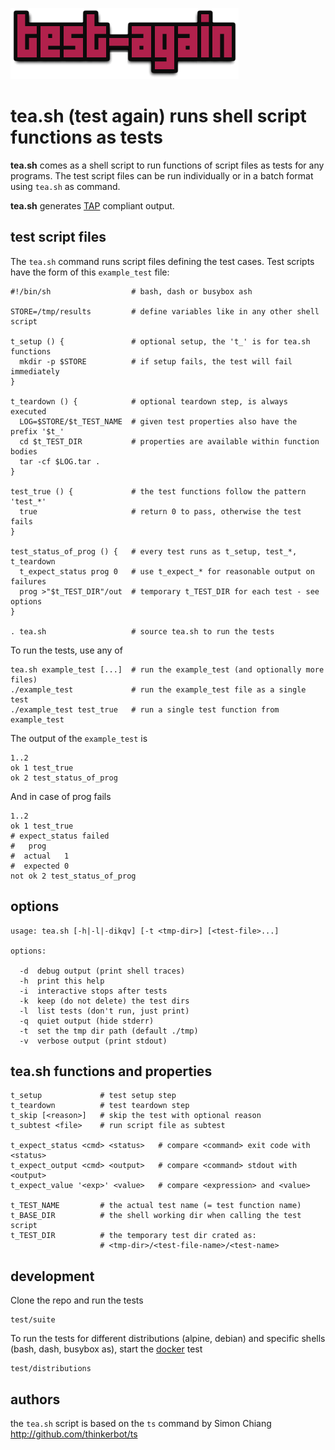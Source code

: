 ![test-again](test-again.png)

tea.sh (test again) runs shell script functions as tests
========================================================

**tea.sh** comes as a shell script to run functions of script files as tests
for any programs. The test script files can be run individually or in a batch
format using `tea.sh` as command.

**tea.sh** generates [TAP](http://testanything.org/) compliant output.

## test script files

The `tea.sh` command runs script files defining the test cases.
Test scripts have the form of this `example_test` file:
```
#!/bin/sh                  # bash, dash or busybox ash

STORE=/tmp/results         # define variables like in any other shell script

t_setup () {               # optional setup, the 't_' is for tea.sh functions
  mkdir -p $STORE          # if setup fails, the test will fail immediately
}

t_teardown () {            # optional teardown step, is always executed
  LOG=$STORE/$t_TEST_NAME  # given test properties also have the prefix '$t_'
  cd $t_TEST_DIR           # properties are available within function bodies
  tar -cf $LOG.tar .
}

test_true () {             # the test functions follow the pattern 'test_*'
  true                     # return 0 to pass, otherwise the test fails
}

test_status_of_prog () {   # every test runs as t_setup, test_*, t_teardown
  t_expect_status prog 0   # use t_expect_* for reasonable output on failures
  prog >"$t_TEST_DIR"/out  # temporary t_TEST_DIR for each test - see options
}

. tea.sh                   # source tea.sh to run the tests
```

To run the tests, use any of
```
tea.sh example_test [...]  # run the example_test (and optionally more files)
./example_test             # run the example_test file as a single test
./example_test test_true   # run a single test function from example_test
```

The output of the `example_test` is
```
1..2
ok 1 test_true
ok 2 test_status_of_prog
```

And in case of prog fails
```
1..2
ok 1 test_true
# expect_status failed
#   prog
#  actual   1
#  expected 0
not ok 2 test_status_of_prog
```

## options

```
usage: tea.sh [-h|-l|-dikqv] [-t <tmp-dir>] [<test-file>...]

options:

  -d  debug output (print shell traces)
  -h  print this help
  -i  interactive stops after tests
  -k  keep (do not delete) the test dirs
  -l  list tests (don't run, just print)
  -q  quiet output (hide stderr)
  -t  set the tmp dir path (default ./tmp)
  -v  verbose output (print stdout)
```

## tea.sh functions and properties

```
t_setup             # test setup step
t_teardown          # test teardown step
t_skip [<reason>]   # skip the test with optional reason
t_subtest <file>    # run script file as subtest

t_expect_status <cmd> <status>   # compare <command> exit code with <status>
t_expect_output <cmd> <output>   # compare <command> stdout with <output>
t_expect_value '<exp>' <value>   # compare <expression> and <value>

t_TEST_NAME         # the actual test name (= test function name)
t_BASE_DIR          # the shell working dir when calling the test script
t_TEST_DIR          # the temporary test dir crated as:
                    # <tmp-dir>/<test-file-name>/<test-name>
```

## development

Clone the repo and run the tests
```
test/suite
```

To run the tests for different distributions (alpine, debian) and specific shells
(bash, dash, busybox as), start the [docker](https://www.docker.com/) test
```
test/distributions
```

## authors

the `tea.sh` script is based on the `ts` command
by Simon Chiang http://github.com/thinkerbot/ts
